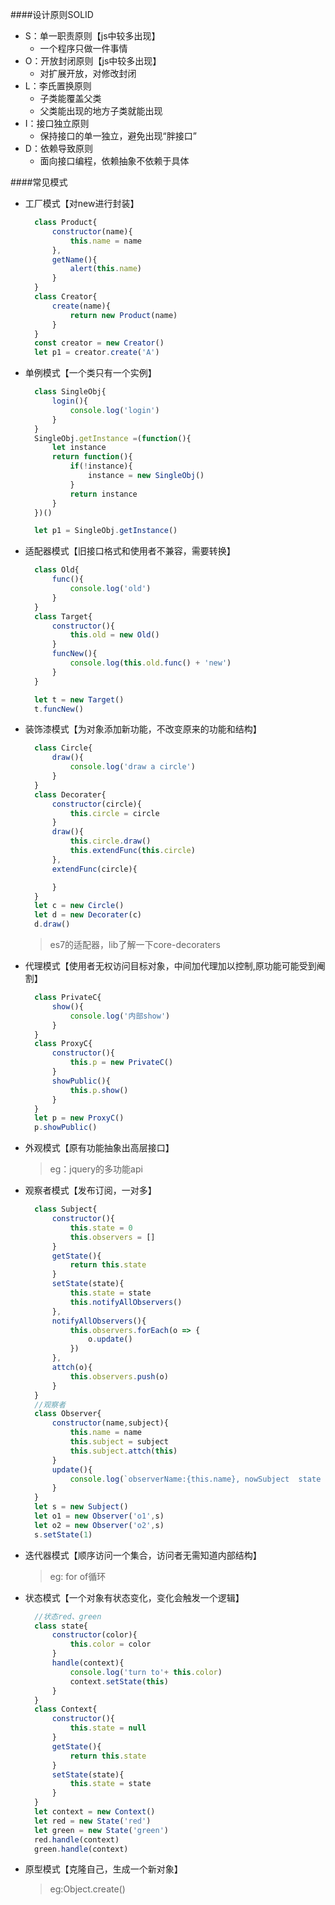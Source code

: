 ####设计原则SOLID
- S：单一职责原则【js中较多出现】
  - 一个程序只做一件事情
- O：开放封闭原则【js中较多出现】
  - 对扩展开放，对修改封闭
- L：李氏置换原则
  - 子类能覆盖父类
  - 父类能出现的地方子类就能出现
- I：接口独立原则
  - 保持接口的单一独立，避免出现“胖接口”
- D：依赖导致原则
  - 面向接口编程，依赖抽象不依赖于具体
  

####常见模式
- 工厂模式【对new进行封装】
  ```javascript
    class Product{
        constructor(name){
            this.name = name
        },
        getName(){
            alert(this.name)
        }
    }
    class Creator{
        create(name){
            return new Product(name)
        }
    }
    const creator = new Creator()
    let p1 = creator.create('A')
  ```
- 单例模式【一个类只有一个实例】
  ```javascript
    class SingleObj{
        login(){
            console.log('login')
        }
    }
    SingleObj.getInstance =(function(){
        let instance
        return function(){
            if(!instance){
                instance = new SingleObj()
            }
            return instance
        }
    })()

    let p1 = SingleObj.getInstance()
  ```
- 适配器模式【旧接口格式和使用者不兼容，需要转换】
  ```javascript
    class Old{
        func(){
            console.log('old')
        }
    }
    class Target{
        constructor(){
            this.old = new Old()
        }
        funcNew(){
            console.log(this.old.func() + 'new')
        }
    }

    let t = new Target()
    t.funcNew()
  ```
- 装饰漆模式【为对象添加新功能，不改变原来的功能和结构】
  ```javascript
    class Circle{
        draw(){
            console.log('draw a circle')
        }
    }
    class Decorater{
        constructor(circle){
            this.circle = circle
        }
        draw(){
            this.circle.draw()
            this.extendFunc(this.circle)
        },
        extendFunc(circle){

        }
    }
    let c = new Circle()
    let d = new Decorater(c)
    d.draw()
  ```
  >  es7的适配器，lib了解一下core-decoraters
- 代理模式【使用者无权访问目标对象，中间加代理加以控制,原功能可能受到阉割】
  ```javascript
    class PrivateC{
        show(){
            console.log('内部show')
        }
    }
    class ProxyC{
        constructor(){
            this.p = new PrivateC()
        }
        showPublic(){
            this.p.show()
        }
    }
    let p = new ProxyC()
    p.showPublic()
  ```
- 外观模式【原有功能抽象出高层接口】
   > eg：jquery的多功能api
- 观察者模式【发布订阅，一对多】
  ```javascript
    class Subject{
        constructor(){
            this.state = 0
            this.observers = []
        }
        getState(){
            return this.state
        }
        setState(state){
            this.state = state
            this.notifyAllObservers()
        },
        notifyAllObservers(){
            this.observers.forEach(o => {
                o.update()
            })
        },
        attch(o){
            this.observers.push(o)
        }
    }
    //观察者
    class Observer{
        constructor(name,subject){
            this.name = name
            this.subject = subject
            this.subject.attch(this)
        }
        update(){
            console.log(`observerName:{this.name}, nowSubject  state is ${this.subject.state}`)
        }
    }
    let s = new Subject()
    let o1 = new Observer('o1',s)
    let o2 = new Observer('o2',s)
    s.setState(1)
  ```
- 迭代器模式【顺序访问一个集合，访问者无需知道内部结构】
  >eg: for of循环
- 状态模式【一个对象有状态变化，变化会触发一个逻辑】
  ```javascript
    //状态red、green
    class state{
        constructor(color){
            this.color = color
        }
        handle(context){
            console.log('turn to'+ this.color)
            context.setState(this)
        }
    }
    class Context{
        constructor(){
            this.state = null
        }
        getState(){
            return this.state
        }
        setState(state){
            this.state = state
        }
    }
    let context = new Context()
    let red = new State('red')
    let green = new State('green')
    red.handle(context)
    green.handle(context)
  ```

- 原型模式【克隆自己，生成一个新对象】
  >eg:Object.create()